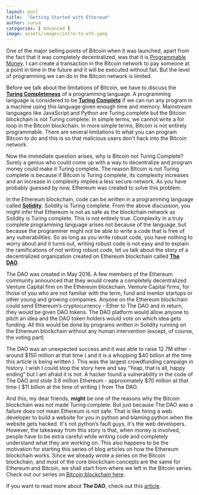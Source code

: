 ```yaml
---
layout: post
title:  "Getting Started with Ethereum"
author: surya
categories: [ Advanced ]
image: assets/images/intro-to-eth.jpeg
---
```


One of the major selling points of Bitcoin when it was launched, apart from the fact that it was completely decentralized, was that it is <u>Programmable Money</u>. I can create a transaction in the Bitcoin network to pay someone at a point in time in the future and it will be executed without fail. But the level of programming we can do in the Bitcoin network is limited.

Before we talk about the limitations of Bitcoin, we have to discuss the <u><b>Turing Completeness</b></u> of a programming language. A programming language is considered to be <u><b>Turing Complete</b></u> if we can run any program in a machine using this language given enough time and memory. Mainstream languages like JavaScript and Python are Turing complete but the Bitcoin blockchain is not Turing complete. In simple terms, we cannot write a for loop in the Bitcoin blockchain. In more simple terms, Bitcoin is not entirely programmable. There are several limitations to what you can program Bitcoin to do and this is so that malicious users don't hack into the Bitcoin network. 

Now the immediate question arises, why is Bitcoin not Turing Complete? Surely a genius who could come up with a way to decentralize and program money could make it Turing complete. The reason Bitcoin is not Turing complete is because if Bitcoin is Turing complete, its complexity increases and an increase in complexity implies a less secure network. As you have probably guessed by now, Ethereum was created to solve this problem. 

In the Ethereum blockchain, code can be written in a programming language called <u><b>Solidity</b></u>. Solidity is Turing complete. From the above discussion, you might infer that Ethereum is not as safe as the blockchain network as Solidity is Turing complete. This is not entirely true. Complexity in a truly complete programming language arises not because of the language, but because the programmer might not be able to write a code that is free of any vulnerabilities. So as long as you write robust code, you have nothing to worry about and it turns out, writing robust code is not easy and to explain the ramifications of not writing robust code, let us talk about the story of a decentralized organization created on Ethereum blockchain called <u><b>The DAO</b></u>.

The DAO was created in May 2016. A few members of the Ethereum community announced that they would create a completely decentralized Venture Capital firm on the Ethereum blockchain. Venture Capital firms, for those of you who are not familiar with the term, fund and mentor startups or other young and growing companies. Anyone on the Ethereum blockchain could send Ethereum’s cryptocurrency - Ether to The DAO and in return, they would be given DAO tokens. The DAO platform would allow anyone to pitch an idea and the DAO token holders would vote on which idea gets funding. All this would be done by programs written in Solidity running on the Ethereum blockchain without any human intervention (except, of course, the voting part)

The DAO was an unexpected success and it was able to raise 12.7M ether - around $150 million at that time ( and it is a whopping $40 billion at the time this article is being written ). This was the largest crowdfunding campaign in history. I wish I could stop the story here and say “Yeap, that is all, happy ending” but I am afraid it is not. A hacker found a vulnerability in the code of The DAO and stole 3.6 million Ethereum - approximately $70 million at that time ( $11 billion at the time of writing ) from The DAO.

And this, my dear friends, <b>might</b> be one of the reasons why the Bitcoin blockchain was not made Turing complete. But just because The DAO was a failure does not mean Ethereum is not safe. That is like hiring a web developer to build a website for you in python and blaming python when the website gets hacked. It's not python’s fault guys, it's the web developers. However, the takeaway from this story is that, when money is involved, people have to be extra careful while writing code and completely understand what they are working on. This also happens to be the motivation for starting this series of blog articles on how the Ethereum blockchain works. Since we already wrote a series on the Bitcoin blockchain, and most of the core blockchain concepts are the same for Ethereum and Bitcoin, we shall start from where we left in the Bitcoin series. Check out our series on [Bitcoin blockchain here](https://blockchainiseasy.github.io/about-blockchain-is-easy/).

If you want to read more about <b>The DAO</b>, check out this [article](https://medium.com/swlh/the-story-of-the-dao-its-history-and-consequences-71e6a8a551ee). 
